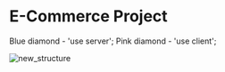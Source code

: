 # E-Commerce Project
Blue diamond - 'use server';
Pink diamond - 'use client';



![new_structure](https://github.com/Tungstic/next-js-ecommerce-store/assets/115181901/b3f0fca1-4197-47e3-bc3b-545280f46e83)
